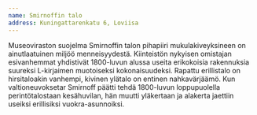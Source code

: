 ```yaml
---
name: Smirnoffin talo
address: Kuningattarenkatu 6, Loviisa
---
```

Museoviraston suojelma Smirnoffin talon pihapiiri mukulakiveyksineen on ainutlaatuinen miljöö menneisyydestä. Kiinteistön nykyisen omistajan esivanhemmat yhdistivät 1800-luvun alussa useita erikokoisia rakennuksia suureksi L-kirjaimen muotoiseksi kokonaisuudeksi. Rapattu erillistalo on hirsitaloakin vanhempi, kivinen ylätalo on entinen nahkavärjäämö. Kun valtioneuvoksetar Smirnoff päätti tehdä 1800-luvun loppupuolella perintötalostaan kesähuvilan, hän muutti yläkertaan ja alakerta jaettiin useiksi erillisiksi vuokra-asunnoiksi.